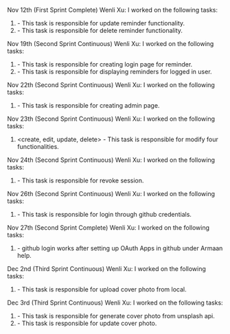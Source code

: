 Nov 12th (First Sprint Complete)
Wenli Xu:
I worked on the following tasks:
1. <update> - This task is responsible for update reminder functionality.
2. <delete> - This task is responsible for delete reminder functionality.

Nov 19th (Second Sprint Continuous)
Wenli Xu:
I worked on the following tasks:
1. <login page> - This task is responsible for creating login page for reminder.
2. <reminder page> - This task is responsible for displaying reminders for logged in user.

Nov 22th (Second Sprint Continuous)
Wenli Xu:
I worked on the following tasks:
1. <admin page> - This task is responsible for creating admin page.

Nov 23th (Second Sprint Continuous)
Wenli Xu:
I worked on the following tasks:
1. <create, edit, update, delete> - This task is responsible for modify four functionalities.

Nov 24th (Second Sprint Continuous)
Wenli Xu:
I worked on the following tasks:
1. <revoke> - This task is responsible for revoke session.

Nov 26th (Second Sprint Continuous)
Wenli Xu:
I worked on the following tasks:
1. <github login> - This task is responsible for login through github credentials.

Nov 27th (Second Sprint Complete)
Wenli Xu:
I worked on the following tasks:
1. <github login> - github login works after setting up OAuth Apps in github under Armaan help.

Dec 2nd (Third Sprint Continuous)
Wenli Xu:
I worked on the following tasks:
1. <add local cover photo> - This task is responsible for upload cover photo from local.

Dec 3rd (Third Sprint Continuous)
Wenli Xu:
I worked on the following tasks:
1. <add random cover photo> - This task is responsible for generate cover photo from unsplash api.
2. <edit cover photo> - This task is responsible for update cover photo.


